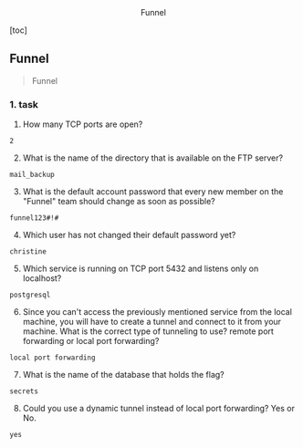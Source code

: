 <center>Funnel</center>



[toc]







## Funnel

> Funnel







### 1. task

1. How many TCP ports are open?

```shell
2
```

2. What is the name of the directory that is available on the FTP server?

```shell
mail_backup
```

3. What is the default account password that every new member on the "Funnel" team should change as soon as possible?

```shell
funnel123#!#
```

4. Which user has not changed their default password yet?

```shell
christine
```

5. Which service is running on TCP port 5432 and listens only on localhost?

```shell
postgresql
```

6. Since you can't access the previously mentioned service from the local machine, you will have to create a tunnel and connect to it from your machine. What is the correct type of tunneling to use? remote port forwarding or local port forwarding?

```shell
local port forwarding
```

7. What is the name of the database that holds the flag?

```shell
secrets
```

8. Could you use a dynamic tunnel instead of local port forwarding? Yes or No.

```shell
yes
```



